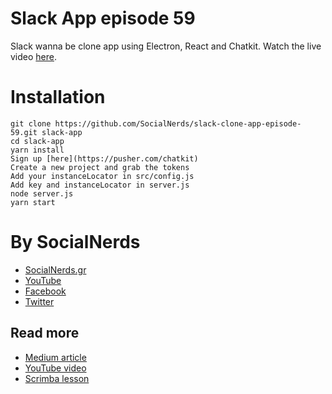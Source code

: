 # Slack App episode 59
Slack wanna be clone app using Electron, React and Chatkit.
Watch the live video [here](https://youtu.be/Q_jtsyfJnZE).

# Installation
```
git clone https://github.com/SocialNerds/slack-clone-app-episode-59.git slack-app
cd slack-app
yarn install
Sign up [here](https://pusher.com/chatkit)
Create a new project and grab the tokens
Add your instanceLocator in src/config.js
Add key and instanceLocator in server.js
node server.js
yarn start
```

# By SocialNerds
* [SocialNerds.gr](https://www.socialnerds.gr/)
* [YouTube](https://www.youtube.com/SocialNerdsGR)
* [Facebook](https://www.facebook.com/SocialNerdsGR)
* [Twitter](https://twitter.com/socialnerdsgr)

## Read more
- [Medium article](https://medium.com/@kitze/%EF%B8%8F-from-react-to-an-electron-app-ready-for-production-a0468ecb1da3)
- [YouTube video](https://www.youtube.com/watch?v=6vcIW0CO07k)
- [Scrimba lesson](https://scrimba.com/g/greactchatkit)
